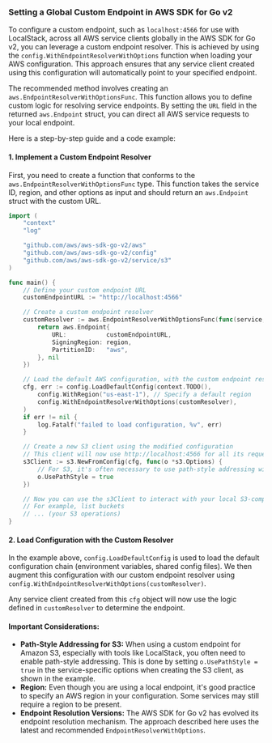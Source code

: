 ### Setting a Global Custom Endpoint in AWS SDK for Go v2

To configure a custom endpoint, such as `localhost:4566` for use with LocalStack, across all AWS service clients globally in the AWS SDK for Go v2, you can leverage a custom endpoint resolver. This is achieved by using the `config.WithEndpointResolverWithOptions` function when loading your AWS configuration. This approach ensures that any service client created using this configuration will automatically point to your specified endpoint.

The recommended method involves creating an `aws.EndpointResolverWithOptionsFunc`. This function allows you to define custom logic for resolving service endpoints. By setting the `URL` field in the returned `aws.Endpoint` struct, you can direct all AWS service requests to your local endpoint.

Here is a step-by-step guide and a code example:

#### 1. Implement a Custom Endpoint Resolver

First, you need to create a function that conforms to the `aws.EndpointResolverWithOptionsFunc` type. This function takes the service ID, region, and other options as input and should return an `aws.Endpoint` struct with the custom URL.

```go
import (
	"context"
	"log"

	"github.com/aws/aws-sdk-go-v2/aws"
	"github.com/aws/aws-sdk-go-v2/config"
	"github.com/aws/aws-sdk-go-v2/service/s3"
)

func main() {
	// Define your custom endpoint URL
	customEndpointURL := "http://localhost:4566"

	// Create a custom endpoint resolver
	customResolver := aws.EndpointResolverWithOptionsFunc(func(service, region string, options ...interface{}) (aws.Endpoint, error) {
		return aws.Endpoint{
			URL:           customEndpointURL,
			SigningRegion: region,
			PartitionID:   "aws",
		}, nil
	})

	// Load the default AWS configuration, with the custom endpoint resolver
	cfg, err := config.LoadDefaultConfig(context.TODO(),
		config.WithRegion("us-east-1"), // Specify a default region
		config.WithEndpointResolverWithOptions(customResolver),
	)
	if err != nil {
		log.Fatalf("failed to load configuration, %v", err)
	}

	// Create a new S3 client using the modified configuration
	// This client will now use http://localhost:4566 for all its requests
	s3Client := s3.NewFromConfig(cfg, func(o *s3.Options) {
        // For S3, it's often necessary to use path-style addressing with local endpoints
		o.UsePathStyle = true
	})

	// Now you can use the s3Client to interact with your local S3-compatible service
	// For example, list buckets
	// ... (your S3 operations)
}
```

#### 2. Load Configuration with the Custom Resolver

In the example above, `config.LoadDefaultConfig` is used to load the default configuration chain (environment variables, shared config files). We then augment this configuration with our custom endpoint resolver using `config.WithEndpointResolverWithOptions(customResolver)`.

Any service client created from this `cfg` object will now use the logic defined in `customResolver` to determine the endpoint.

#### Important Considerations:

*   **Path-Style Addressing for S3:** When using a custom endpoint for Amazon S3, especially with tools like LocalStack, you often need to enable path-style addressing. This is done by setting `o.UsePathStyle = true` in the service-specific options when creating the S3 client, as shown in the example.
*   **Region:** Even though you are using a local endpoint, it's good practice to specify an AWS region in your configuration. Some services may still require a region to be present.
*   **Endpoint Resolution Versions:** The AWS SDK for Go v2 has evolved its endpoint resolution mechanism. The approach described here uses the latest and recommended `EndpointResolverWithOptions`.
